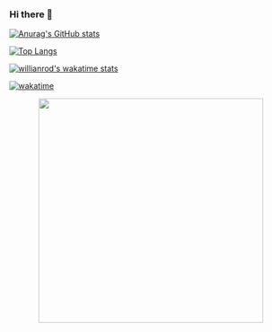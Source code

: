 ### Hi there 👋

[![Anurag's GitHub stats](https://github-readme-stats.vercel.app/api?username=kasapvictor&hide=contribs&show_icons=true&theme=cobalt)](https://github.com/kasapvictor/kasapvictor)

[![Top Langs](https://github-readme-stats.vercel.app/api/top-langs/?username=kasapvictor&layout=compact&hide_border=true)](https://github.com/kasapvictor/kasapvictor)

[![willianrod's wakatime stats](https://github-readme-stats.vercel.app/api/wakatime?username=kasapvictor)](https://github.com/kasapvictor/kasapvictor)

[![wakatime](https://wakatime.com/badge/user/e8e29ae6-42d6-4cc3-b1d4-94b3bb378216.svg)](https://wakatime.com/@e8e29ae6-42d6-4cc3-b1d4-94b3bb378216)

<p align="center">
<img src="https://wakatime.com/shre/user/@e8e29ae6-42d6-4cc3-b1d4-94b3bb378216.svg" height="400" />
</p>
